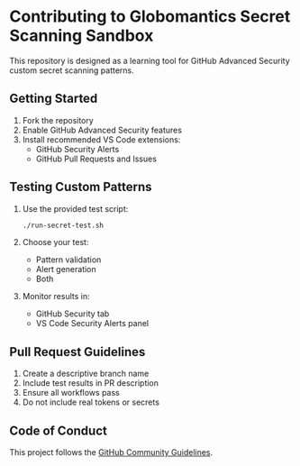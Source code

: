# Contributing to Globomantics Secret Scanning Sandbox

This repository is designed as a learning tool for GitHub Advanced Security custom secret scanning patterns.

## Getting Started

1. Fork the repository
2. Enable GitHub Advanced Security features
3. Install recommended VS Code extensions:
   - GitHub Security Alerts
   - GitHub Pull Requests and Issues

## Testing Custom Patterns

1. Use the provided test script:
   ```bash
   ./run-secret-test.sh
   ```

2. Choose your test:
   - Pattern validation
   - Alert generation
   - Both

3. Monitor results in:
   - GitHub Security tab
   - VS Code Security Alerts panel

## Pull Request Guidelines

1. Create a descriptive branch name
2. Include test results in PR description
3. Ensure all workflows pass
4. Do not include real tokens or secrets

## Code of Conduct

This project follows the [GitHub Community Guidelines](https://docs.github.com/en/site-policy/github-terms/github-community-guidelines). 